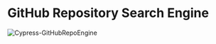 # GitHub Repository Search Engine

![Cypress-GitHubRepoEngine](https://user-images.githubusercontent.com/67242223/121563993-36890380-c9d8-11eb-888a-e22cb53a3ae6.gif)
